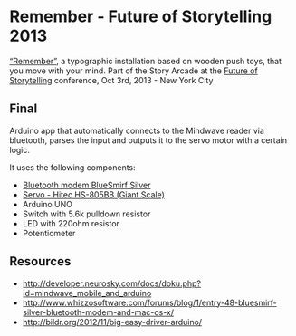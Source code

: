 Remember - Future of Storytelling 2013
====================

[“Remember”](http://redpaperheart.com/work/remember), a typographic installation based on wooden push toys, that you move with your mind.
Part of the Story Arcade at the [Future of Storytelling](http://futureofstorytelling.org/) conference, Oct 3rd, 2013 - New York City

Final
-----
Arduino app that automatically connects to the Mindwave reader via bluetooth, parses the input and outputs it to the servo motor with a certain logic.

It uses the following components:

* [Bluetooth modem BlueSmirf Silver](https://www.sparkfun.com/products/10269)
* [Servo - Hitec HS-805BB (Giant Scale)](https://www.sparkfun.com/products/11881)
* Arduino UNO
* Switch with 5.6k pulldown resistor
* LED with 220ohm resistor
* Potentiometer

Resources
---------
* http://developer.neurosky.com/docs/doku.php?id=mindwave_mobile_and_arduino
* http://www.whizzosoftware.com/forums/blog/1/entry-48-bluesmirf-silver-bluetooth-modem-and-mac-os-x/
* http://bildr.org/2012/11/big-easy-driver-arduino/
